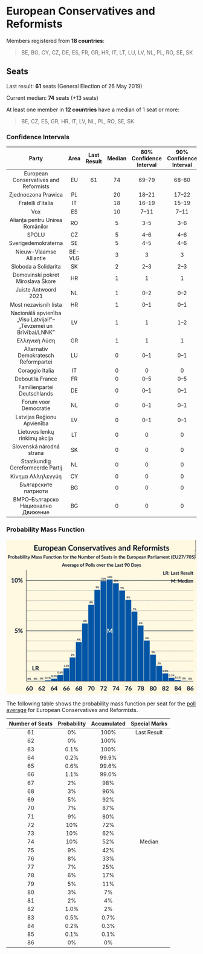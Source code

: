 # European Conservatives and Reformists

Members registered from **18 countries**:

> BE, BG, CY, CZ, DE, ES, FR, GR, HR, IT, LT, LU, LV, NL, PL, RO, SE, SK

## Seats

Last result: **61** seats (General Election of 26 May 2019)

Current median: **74** seats (+13 seats)

At least one member in **12 countries** have a median of 1 seat or more:

> BE, CZ, ES, GR, HR, IT, LV, NL, PL, RO, SE, SK

### Confidence Intervals

| Party | Area | Last Result | Median | 80% Confidence Interval | 90% Confidence Interval | 95% Confidence Interval | 99% Confidence Interval |
|:-----:|:----:|:-----------:|:------:|:-----------------------:|:-----------------------:|:-----------------------:|:-----------------------:|
| European Conservatives and Reformists | EU | 61 | 74 | 69–79 | 68–80 | 67–81 | 65–83 |
| Zjednoczona Prawica | PL | | 20 | 18–21 | 17–22 | 17–22 | 16–23 |
| Fratelli d’Italia | IT | | 18 | 16–19 | 15–19 | 15–20 | 14–21 |
| Vox | ES | | 10 | 7–11 | 7–11 | 6–11 | 6–11 |
| Alianța pentru Unirea Românilor | RO | | 5 | 3–5 | 3–6 | 3–6 | 3–6 |
| SPOLU | CZ | | 5 | 4–6 | 4–6 | 4–6 | 3–7 |
| Sverigedemokraterna | SE | | 5 | 4–5 | 4–6 | 4–6 | 4–6 |
| Nieuw-Vlaamse Alliantie | BE-VLG | | 3 | 3 | 3 | 3 | 2–3 |
| Sloboda a Solidarita | SK | | 2 | 2–3 | 2–3 | 2–3 | 2–3 |
| Domovinski pokret Miroslava Škore | HR | | 1 | 1 | 1 | 1 | 1 |
| Juiste Antwoord 2021 | NL | | 1 | 0–2 | 0–2 | 0–2 | 0–2 |
| Most nezavisnih lista | HR | | 1 | 0–1 | 0–1 | 0–1 | 0–1 |
| Nacionālā apvienība „Visu Latvijai!”–„Tēvzemei un Brīvībai/LNNK” | LV | | 1 | 1 | 1–2 | 1–2 | 1–2 |
| Ελληνική Λύση | GR | | 1 | 1 | 1 | 0–2 | 0–2 |
| Alternativ Demokratesch Reformpartei | LU | | 0 | 0–1 | 0–1 | 0–1 | 0–1 |
| Coraggio Italia | IT | | 0 | 0 | 0 | 0 | 0 |
| Debout la France | FR | | 0 | 0–5 | 0–5 | 0–5 | 0–6 |
| Familienpartei Deutschlands | DE | | 0 | 0–1 | 0–1 | 0–1 | 0–1 |
| Forum voor Democratie | NL | | 0 | 0–1 | 0–1 | 0–1 | 0–1 |
| Latvijas Reģionu Apvienība | LV | | 0 | 0–1 | 0–1 | 0–1 | 0–1 |
| Lietuvos lenkų rinkimų akcija | LT | | 0 | 0 | 0 | 0 | 0 |
| Slovenská národná strana | SK | | 0 | 0 | 0 | 0 | 0–1 |
| Staatkundig Gereformeerde Partij | NL | | 0 | 0 | 0 | 0 | 0 |
| Κίνημα Αλληλεγγύη | CY | | 0 | 0 | 0 | 0 | 0 |
| Българските патриоти | BG | | 0 | 0 | 0 | 0 | 0 |
| ВМРО–Българско Национално Движение | BG | | 0 | 0 | 0 | 0 | 0 |

### Probability Mass Function

![Graph with seats probability mass function not yet produced](average-2021-08-31-seats-pmf-europeanconservativesandreformists.png "Seats Probability Mass Function")

The following table shows the probability mass function per seat for the [poll average](average-2021-08-31.html) for European Conservatives and Reformists.

| Number of Seats | Probability | Accumulated | Special Marks |
|:---------------:|:-----------:|:-----------:|:-------------:|
| 61 | 0% | 100% | Last Result |
| 62 | 0% | 100% |  |
| 63 | 0.1% | 100% |  |
| 64 | 0.2% | 99.9% |  |
| 65 | 0.6% | 99.6% |  |
| 66 | 1.1% | 99.0% |  |
| 67 | 2% | 98% |  |
| 68 | 3% | 96% |  |
| 69 | 5% | 92% |  |
| 70 | 7% | 87% |  |
| 71 | 9% | 80% |  |
| 72 | 10% | 72% |  |
| 73 | 10% | 62% |  |
| 74 | 10% | 52% | Median |
| 75 | 9% | 42% |  |
| 76 | 8% | 33% |  |
| 77 | 7% | 25% |  |
| 78 | 6% | 17% |  |
| 79 | 5% | 11% |  |
| 80 | 3% | 7% |  |
| 81 | 2% | 4% |  |
| 82 | 1.0% | 2% |  |
| 83 | 0.5% | 0.7% |  |
| 84 | 0.2% | 0.3% |  |
| 85 | 0.1% | 0.1% |  |
| 86 | 0% | 0% |  |



